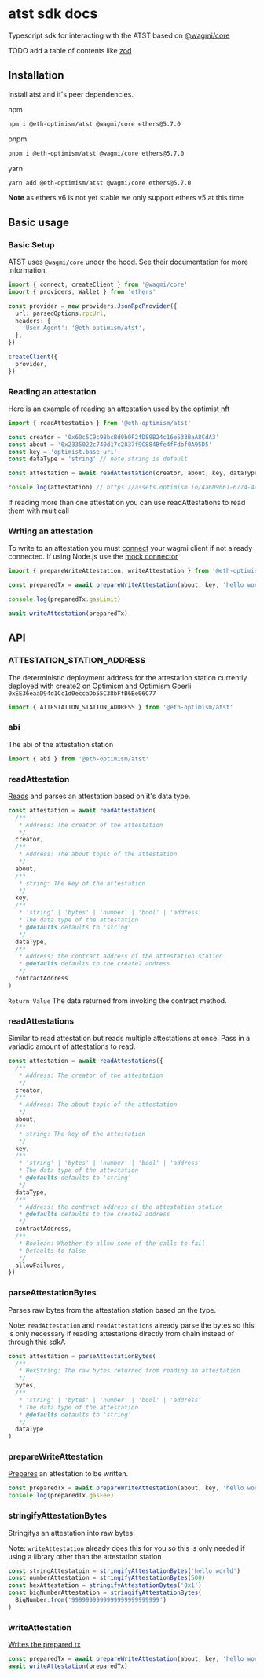 # atst sdk docs

Typescript sdk for interacting with the ATST based on [@wagmi/core](https://wagmi.sh/core/getting-started)

TODO add a table of contents like [zod](https://github.com/colinhacks/zod/blob/master/README.md)

## Installation

Install atst and it's peer dependencies.

npm

```bash
npm i @eth-optimism/atst @wagmi/core ethers@5.7.0
```

pnpm

```bash
pnpm i @eth-optimism/atst @wagmi/core ethers@5.7.0
```

yarn

```bash
yarn add @eth-optimism/atst @wagmi/core ethers@5.7.0
```

**Note** as ethers v6 is not yet stable we only support ethers v5 at this time

## Basic usage

### Basic Setup

ATST uses `@wagmi/core` under the hood. See their documentation for more information.

```typescript
import { connect, createClient } from '@wagmi/core'
import { providers, Wallet } from 'ethers'

const provider = new providers.JsonRpcProvider({
  url: parsedOptions.rpcUrl,
  headers: {
    'User-Agent': '@eth-optimism/atst',
  },
})

createClient({
  provider,
})
```

### Reading an attestation

Here is an example of reading an attestation used by the optimist nft

```typescript
import { readAttestation } from '@eth-optimism/atst'

const creator = '0x60c5C9c98bcBd0b0F2fD89B24c16e533BaA8CdA3'
const about = '0x2335022c740d17c2837f9C884Bfe4fFdbf0A95D5'
const key = 'optimist.base-uri'
const dataType = 'string' // note string is default

const attestation = await readAttestation(creator, about, key, dataType)

console.log(attestation) // https://assets.optimism.io/4a609661-6774-441f-9fdb-453fdbb89931-bucket/optimist-nft/attributes
```

If reading more than one attestation you can use readAttestations to read them with multicall

### Writing an attestation

To write to an attestation you must [connect](https://wagmi.sh/core/connectors/metaMask) your wagmi client if not already connected. If using Node.js use the [mock connector](https://wagmi.sh/core/connectors/mock)

```typescript
import { prepareWriteAttestation, writeAttestation } from '@eth-optimism/sdk'

const preparedTx = await prepareWriteAttestation(about, key, 'hello world')

console.log(preparedTx.gasLimit)

await writeAttestation(preparedTx)
```

## API

### ATTESTATION_STATION_ADDRESS

The deterministic deployment address for the attestation station currently deployed with create2 on Optimism and Optimism Goerli `0xEE36eaaD94d1Cc1d0eccaDb55C38bFfB6Be06C77`

```typescript
import { ATTESTATION_STATION_ADDRESS } from '@eth-optimism/atst'
```

### abi

The abi of the attestation station

```typescript
import { abi } from '@eth-optimism/atst'
```

### readAttestation

[Reads](https://wagmi.sh/core/actions/readContract) and parses an attestation based on it's data type.

```typescript
const attestation = await readAttestation(
  /**
   * Address: The creator of the attestation
   */
  creator,
  /**
   * Address: The about topic of the attestation
   */
  about,
  /**
   * string: The key of the attestation
   */
  key,
  /**
   * 'string' | 'bytes' | 'number' | 'bool' | 'address'
   * The data type of the attestation
   * @defaults defaults to 'string'
   */
  dataType,
  /**
   * Address: the contract address of the attestation station
   * @defaults defaults to the create2 address
   */
  contractAddress
)
```

`Return Value` The data returned from invoking the contract method.

### readAttestations

Similar to read attestation but reads multiple attestations at once. Pass in a variadic amount of attestations to read.

```typescript
const attestation = await readAttestations({
  /**
   * Address: The creator of the attestation
   */
  creator,
  /**
   * Address: The about topic of the attestation
   */
  about,
  /**
   * string: The key of the attestation
   */
  key,
  /**
   * 'string' | 'bytes' | 'number' | 'bool' | 'address'
   * The data type of the attestation
   * @defaults defaults to 'string'
   */
  dataType,
  /**
   * Address: the contract address of the attestation station
   * @defaults defaults to the create2 address
   */
  contractAddress,
  /**
   * Boolean: Whether to allow some of the calls to fail
   * Defaults to false
   */
  allowFailures,
})
```

### parseAttestationBytes

Parses raw bytes from the attestation station based on the type.

Note: `readAttestation` and `readAttestations` already parse the bytes so this is only necessary if reading attestations directly from chain instead of through this sdkA

```typescript
const attestation = parseAttestationBytes(
  /**
   * HexString: The raw bytes returned from reading an attestation
   */
  bytes,
  /**
   * 'string' | 'bytes' | 'number' | 'bool' | 'address'
   * The data type of the attestation
   * @defaults defaults to 'string'
   */
  dataType
)
```

### prepareWriteAttestation

[Prepares](https://wagmi.sh/core/actions/prepareWriteContract) an attestation to be written.

```typescript
const preparedTx = await prepareWriteAttestation(about, key, 'hello world')
console.log(preparedTx.gasFee)
```

### stringifyAttestationBytes

Stringifys an attestation into raw bytes.

Note: `writeAttestation` already does this for you so this is only needed if using a library other than the attestation station

```typescript
const stringAttestatoin = stringifyAttestationBytes('hello world')
const numberAttestation = stringifyAttestationBytes(500)
const hexAttestation = stringifyAttestationBytes('0x1')
const bigNumberAttestation = stringifyAttestationBytes(
  BigNumber.from('9999999999999999999999999')
)
```

### writeAttestation

[Writes the prepared tx](https://wagmi.sh/core/actions/writeContract)

```typescript
const preparedTx = await prepareWriteAttestation(about, key, 'hello world')
await writeAttestation(preparedTx)
```
